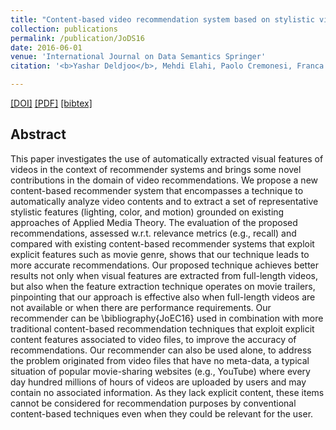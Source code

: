 ```yaml
---
title: "Content-based video recommendation system based on stylistic visual features"
collection: publications
permalink: /publication/JoDS16
date: 2016-06-01
venue: 'International Journal on Data Semantics Springer'
citation: '<b>Yashar Deldjoo</b>, Mehdi Elahi, Paolo Cremonesi, Franca Garzotto, Pietro Piazzolla, Massimo Quadrana <i>Journal on Data Semantics 2016</i>.'

---
```


[[DOI]](https://link.springer.com/article/10.1007/s13740-016-0060-9)  [[PDF]](http://yasdel.github.io/files/JoDS16.pdf)  [[bibtex]](https://github.com/yasdel/yasdel.github.io/tree/master/_publications/JoDS16.bib)


## Abstract

This paper investigates the use of automatically extracted visual features of videos in the context of recommender systems and brings some novel contributions in the domain of video recommendations. We propose a new content-based recommender system that encompasses a technique to automatically analyze video contents and to extract a set of representative stylistic features (lighting, color, and motion) grounded on existing approaches of Applied Media Theory. The evaluation of the proposed recommendations, assessed w.r.t. relevance metrics (e.g., recall) and compared with existing content-based recommender systems that exploit explicit features such as movie genre, shows that our technique leads to more accurate recommendations. Our proposed technique achieves better results not only when visual features are extracted from full-length videos, but also when the feature extraction technique operates on movie trailers, pinpointing that our approach is effective also when full-length videos are not available or when there are performance requirements. Our recommender can be \bibliography{JoEC16}
used in combination with more traditional content-based recommendation techniques that exploit explicit content features associated to video files, to improve the accuracy of recommendations. Our recommender can also be used alone, to address the problem originated from video files that have no meta-data, a typical situation of popular movie-sharing websites (e.g., YouTube) where every day hundred millions of hours of videos are uploaded by users and may contain no associated information. As they lack explicit content, these items cannot be considered for recommendation purposes by conventional content-based techniques even when they could be relevant for the user.
